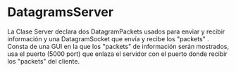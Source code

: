 # DatagramsServer
La Clase Server declara dos DatagramPackets usados para enviar y recibir información y una DatagramSocket que envía y recibe los "packets" . Consta de una GUI en la que los "packets" de información serán mostrados, usa el puerto (5000 port) que enlaza el servidor con el puerto donde recibir los "packets" del cliente.
